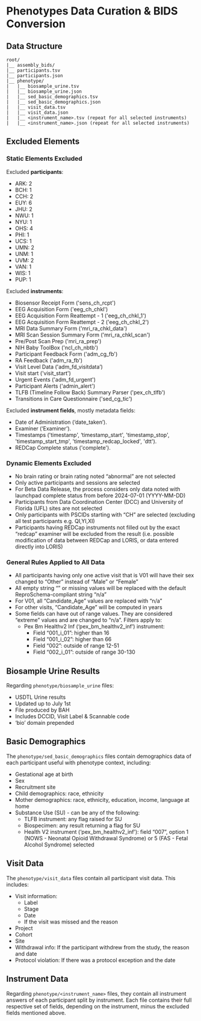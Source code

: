 # Phenotypes Data Curation & BIDS Conversion

## Data Structure
```
root/
|__ assembly_bids/
|__ participants.tsv
|__ participants.json
|__ phenotype/
|   |__ biosample_urine.tsv
|   |__ biosample_urine.json
|   |__ sed_basic_demographics.tsv
|   |__ sed_basic_demographics.json
|   |__ visit_data.tsv
|   |__ visit_data.json
|   |__ <instrument_name>.tsv (repeat for all selected instruments)
|   |__ <instrument_name>.json (repeat for all selected instruments)
```

## Excluded Elements
### Static Elements Excluded
Excluded **participants**:

- ARK: 2  
- BCH: 1  
- CCH: 2  
- EUY: 6  
- JHU: 2  
- NWU: 1  
- NYU: 1  
- OHS: 4  
- PHI: 1  
- UCS: 1  
- UMN: 2  
- UNM: 1  
- UVM: 2  
- VAN: 1  
- WIS: 1  
- PUP: 1

Excluded **instruments**:

- Biosensor Receipt Form ('sens_ch_rcpt')  
- EEG Acquisition Form ('eeg_ch_chkl')  
- EEG Acquisition Form Reattempt - 1 ('eeg_ch_chkl_1')  
- EEG Acquisition Form Reattempt - 2 ('eeg_ch_chkl_2')  
- MRI Data Summary Form ('mri_ra_chkl_data')  
- MRI Scan Session Summary Form ('mri_ra_chkl_scan')  
- Pre/Post Scan Prep ('mri_ra_prep')  
- NIH Baby ToolBox ('ncl_ch_nbtb')  
- Participant Feedback Form ('adm_cg_fb')  
- RA Feedback ('adm_ra_fb')  
- Visit Level Data ('adm_fd_visitdata’)  
- Visit start ('visit_start')  
- Urgent Events ('adm_fd_urgent')  
- Participant Alerts ('admin_alert')  
- TLFB (Timeline Follow Back) Summary Parser ('pex_ch_tlfb')  
- Transitions in Care Questionnaire ('sed_cg_tic')

Excluded **instrument fields**, mostly metadata fields:

- Date of Administration (‘date_taken’).  
- Examiner (‘Examiner’).  
- Timestamps ('timestamp', ‘timestamp_start', 'timestamp_stop', 'timestamp_start_tmp', 'timestamp_redcap_locked', 'dtt').  
- REDCap Complete status ('complete').

### Dynamic Elements Excluded

- No brain rating or brain rating noted “abnormal” are not selected  
- Only active participants and sessions are selected  
- For Beta Data Release, the process considers only data noted with launchpad complete status from before 2024-07-01 (YYYY-MM-DD)  
- Participants from Data Coordination Center (DCC) and University of Florida (UFL) sites are not selected  
- Only participants with PSCIDs starting with “CH” are selected (excluding all test participants e.g. QI,YI,XI)  
- Participants having REDCap instruments not filled out by the exact “redcap” examiner will be excluded from the result (i.e. possible modification of data between REDCap and LORIS, or data entered directly into LORIS)

### General Rules Applied to All Data

- All participants having only one active visit that is V01 will have their sex changed to “Other” instead of “Male” or “Female”  
- All empty string “” or missing values will be replaced with the default ReproSchema-compliant string “n/a”  
- For V01, all “Candidate_Age” values are replaced with “n/a”  
- For other visits, “Candidate_Age” will be computed in years  
- Some fields can have out of range values. They are considered “extreme” values and are changed to “n/a”. Filters apply to:  
   - Pex Bm Healthv2 Inf (‘pex_bm_healthv2_inf’) instrument:  
      - Field “001_i_01”: higher than 16  
      - Field “001_i_02”: higher than 66  
      - Field “002”: outside of range 12-51  
      - Field “002_i_01”: outside of range 30-130

## Biosample Urine Results
Regarding `phenotype/biosample_urine` files:

- USDTL Urine results   
- Updated up to July 1st  
- File produced by BAH  
- Includes DCCID, Visit Label & Scannable code  
- ‘bio’ domain prepended

## Basic Demographics
The `phenotype/sed_basic_demographics` files contain demographics data of each participant useful with phenotype context, including:

- Gestational age at birth  
- Sex  
- Recruitment site  
- Child demographics: race, ethnicity  
- Mother demographics: race, ethnicity, education, income, language at home  
- Substance Use (SU) - can be any of the following:  
  - TLFB instrument: any flag raised for SU  
  - Biospecimen: any result returning a flag for SU  
  - Health V2 instrument (‘pex_bm_healthv2_inf’): field “007”, option 1 (NOWS - Neonatal Opioid Withdrawal Syndrome) or 5 (FAS - Fetal Alcohol Syndrome) selected

## Visit Data
The `phenotype/visit_data` files contain all participant visit data. This includes:

- Visit information:  
   - Label  
   - Stage  
   - Date  
   - If the visit was missed and the reason  
- Project  
- Cohort  
- Site  
- Withdrawal info: If the participant withdrew from the study, the reason and date  
- Protocol violation: If there was a protocol exception and the date

## Instrument Data
Regarding `phenotype/<instrument_name>` files, they contain all instrument answers of each participant split by instrument. Each file contains their full respective set of fields, depending on the instrument, minus the excluded fields mentioned above.

